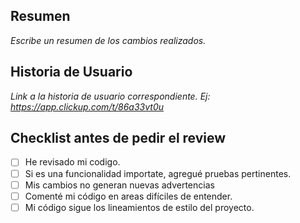 ## Resumen

_Escribe un resumen de los cambios realizados._

## Historia de Usuario

_Link a la historia de usuario correspondiente. Ej: https://app.clickup.com/t/86a33vt0u_

## Checklist antes de pedir el review
- [ ] He revisado mi codigo.
- [ ] Si es una funcionalidad importate, agregué pruebas pertinentes.
- [ ] Mis cambios no generan nuevas advertencias
- [ ] Comenté mi código en areas difíciles de entender.
- [ ] Mi código sigue los lineamientos de estilo del proyecto.
